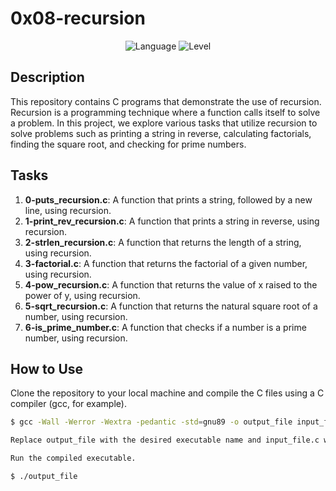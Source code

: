 # 0x08-recursion

<p align="center">
  <img src="https://img.shields.io/badge/Language-C-blue.svg" alt="Language">
  <img src="https://img.shields.io/badge/Level-Low%20Level%20Programming-brightgreen.svg" alt="Level">
</p>

## Description

This repository contains C programs that demonstrate the use of recursion. Recursion is a programming technique where a function calls itself to solve a problem. In this project, we explore various tasks that utilize recursion to solve problems such as printing a string in reverse, calculating factorials, finding the square root, and checking for prime numbers.

## Tasks

1. **0-puts_recursion.c**: A function that prints a string, followed by a new line, using recursion.
2. **1-print_rev_recursion.c**: A function that prints a string in reverse, using recursion.
3. **2-strlen_recursion.c**: A function that returns the length of a string, using recursion.
4. **3-factorial.c**: A function that returns the factorial of a given number, using recursion.
5. **4-pow_recursion.c**: A function that returns the value of x raised to the power of y, using recursion.
6. **5-sqrt_recursion.c**: A function that returns the natural square root of a number, using recursion.
7. **6-is_prime_number.c**: A function that checks if a number is a prime number, using recursion.

## How to Use

Clone the repository to your local machine and compile the C files using a C compiler (gcc, for example).

```bash
$ gcc -Wall -Werror -Wextra -pedantic -std=gnu89 -o output_file input_file.c

Replace output_file with the desired executable name and input_file.c with the filename of the C file you want to compile.

Run the compiled executable.

$ ./output_file
